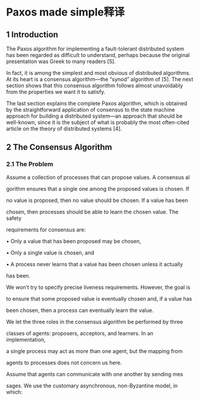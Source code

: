 # Paxos made simple释译

## 1 Introduction

The Paxos algorithm for implementing a fault-tolerant distributed system has been regarded as difficult to understand, perhaps because the original presentation was Greek to many readers \[5\]. 

In fact, it is among the simplest and most obvious of distributed algorithms. At its heart is a consensus algorithm—the “synod” algorithm of \[5\]. The next section shows that this consensus algorithm follows almost unavoidably from the properties we want it to satisfy. 

The last section explains the complete Paxos algorithm, which is obtained by the straightforward application of consensus to the state machine approach for building a distributed system—an approach that should be well-known, since it is the subject of what is probably the most often-cited article on the theory of distributed systems \[4\].

## 2 The Consensus Algorithm

### 2.1 The Problem

Assume a collection of processes that can propose values. A consensus al

gorithm ensures that a single one among the proposed values is chosen. If

no value is proposed, then no value should be chosen. If a value has been

chosen, then processes should be able to learn the chosen value. The safety

requirements for consensus are:

• Only a value that has been proposed may be chosen,

• Only a single value is chosen, and

• A process never learns that a value has been chosen unless it actually

has been.

We won’t try to specify precise liveness requirements. However, the goal is

to ensure that some proposed value is eventually chosen and, if a value has

been chosen, then a process can eventually learn the value.

We let the three roles in the consensus algorithm be performed by three

classes of agents: proposers, acceptors, and learners. In an implementation,

a single process may act as more than one agent, but the mapping from

agents to processes does not concern us here.

Assume that agents can communicate with one another by sending mes

sages. We use the customary asynchronous, non-Byzantine model, in which:

